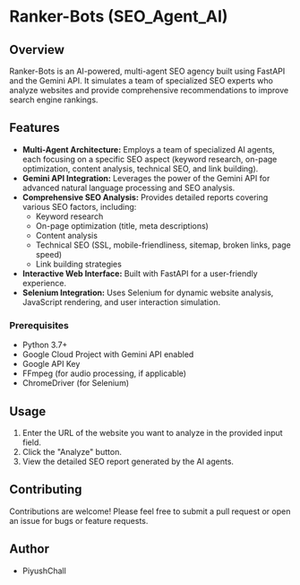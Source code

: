 # Ranker-Bots (SEO_Agent_AI)

## Overview

Ranker-Bots is an AI-powered, multi-agent SEO agency built using FastAPI and the Gemini API. It simulates a team of specialized SEO experts who analyze websites and provide comprehensive recommendations to improve search engine rankings.

## Features

* **Multi-Agent Architecture:** Employs a team of specialized AI agents, each focusing on a specific SEO aspect (keyword research, on-page optimization, content analysis, technical SEO, and link building).
* **Gemini API Integration:** Leverages the power of the Gemini API for advanced natural language processing and SEO analysis.
* **Comprehensive SEO Analysis:** Provides detailed reports covering various SEO factors, including:
    * Keyword research
    * On-page optimization (title, meta descriptions)
    * Content analysis
    * Technical SEO (SSL, mobile-friendliness, sitemap, broken links, page speed)
    * Link building strategies
* **Interactive Web Interface:** Built with FastAPI for a user-friendly experience.
* **Selenium Integration:** Uses Selenium for dynamic website analysis, JavaScript rendering, and user interaction simulation.

### Prerequisites

* Python 3.7+
* Google Cloud Project with Gemini API enabled
* Google API Key
* FFmpeg (for audio processing, if applicable)
* ChromeDriver (for Selenium)


## Usage

1.  Enter the URL of the website you want to analyze in the provided input field.
2.  Click the "Analyze" button.
3.  View the detailed SEO report generated by the AI agents.

## Contributing

Contributions are welcome! Please feel free to submit a pull request or open an issue for bugs or feature requests.

## Author

* PiyushChall
